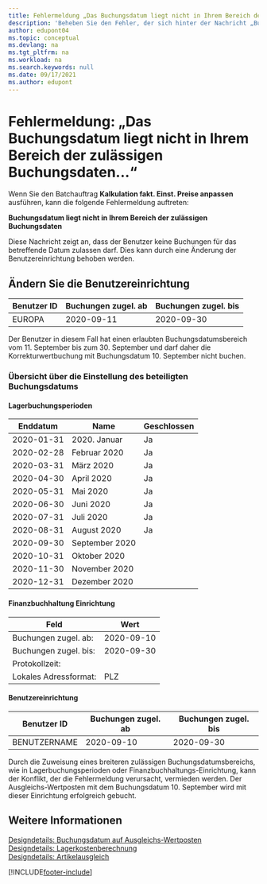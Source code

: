 ```yaml
---
title: Fehlermeldung „Das Buchungsdatum liegt nicht in Ihrem Bereich der zulässigen Buchungsdaten“
description: 'Beheben Sie den Fehler, der sich hinter der Nachricht „Buchungsdatum liegt nicht in Ihrem Bereich der zulässigen Buchungsdaten“ verbirgt, wenn Sie den Batchauftrag Anlagenbuchungen zugel. bis Einst. Preise ausführen.'
author: edupont04
ms.topic: conceptual
ms.devlang: na
ms.tgt_pltfrm: na
ms.workload: na
ms.search.keywords: null
ms.date: 09/17/2021
ms.author: edupont
---
```


# <a name="error-message-posting-date-is-not-within-your-range-of-allowed-posting-dates"></a><a name="error-message-posting-date-is-not-within-your-range-of-allowed-posting-dates"></a>Fehlermeldung: „Das Buchungsdatum liegt nicht in Ihrem Bereich der zulässigen Buchungsdaten...“

Wenn Sie den Batchauftrag **Kalkulation fakt. Einst. Preise anpassen** ausführen, kann die folgende Fehlermeldung auftreten:

**Buchungsdatum liegt nicht in Ihrem Bereich der zulässigen Buchungsdaten**

Diese Nachricht zeigt an, dass der Benutzer keine Buchungen für das betreffende Datum zulassen darf. Dies kann durch eine Änderung der Benutzereinrichtung behoben werden.

## <a name="change-the-user-setup"></a><a name="change-the-user-setup"></a>Ändern Sie die Benutzereinrichtung

|Benutzer ID  |Buchungen zugel. ab  | Buchungen zugel. bis  |
|---------|---------|--------|
|EUROPA  |  2020-09-11      |2020-09-30      |

Der Benutzer in diesem Fall hat einen erlaubten Buchungsdatumsbereich vom 11. September bis zum 30. September und darf daher die Korrekturwertbuchung mit Buchungsdatum 10. September nicht buchen.  

### <a name="overview-of-involved-posting-date-setup"></a><a name="overview-of-involved-posting-date-setup"></a>Übersicht über die Einstellung des beteiligten Buchungsdatums

#### <a name="inventory-periods"></a><a name="inventory-periods"></a>Lagerbuchungsperioden

|Enddatum  |Name  |Geschlossen  |
|---------|---------|---------|
|2020-01-31     |2020. Januar      |  Ja    |
|2020-02-28     |Februar 2020     |  Ja    |
|2020-03-31     |März 2020        |  Ja    |
|2020-04-30     |April 2020        |  Ja    |
|2020-05-31     |Mai   2020        |  Ja    |
|2020-06-30     |Juni   2020       |  Ja    |
|2020-07-31     |Juli  2020        |   Ja   |
|2020-08-31     |August 2020     |   Ja   |
|2020-09-30     |September 2020  |         |
|2020-10-31     |Oktober 2020    |         |
|2020-11-30     |November 2020   |         |
|2020-12-31     |Dezember   2020   |         |  

#### <a name="general-ledger-setup"></a><a name="general-ledger-setup"></a>Finanzbuchhaltung Einrichtung

|Feld|Wert|
|---------|---------|
|Buchungen zugel. ab:  |  2020-09-10      |
|Buchungen zugel. bis:    |  2020-09-30      |
|Protokollzeit:       |         |
|Lokales Adressformat:|   PLZ      |  

#### <a name="user-setup"></a><a name="user-setup"></a>Benutzereinrichtung

|Benutzer ID  |Buchungen zugel. ab  | Buchungen zugel. bis  |
|---------|---------|--------|
|BENUTZERNAME |  2020-09-10      |2020-09-30      |

Durch die Zuweisung eines breiteren zulässigen Buchungsdatumsbereichs, wie in Lagerbuchungsperioden oder Finanzbuchhaltungs-Einrichtung, kann der Konflikt, der die Fehlermeldung verursacht, vermieden werden. Der Ausgleichs-Wertposten mit dem Buchungsdatum 10. September wird mit dieser Einrichtung erfolgreich gebucht.
  
## <a name="see-also"></a><a name="see-also"></a>Weitere Informationen

[Designdetails: Buchungsdatum auf Ausgleichs-Wertposten](design-details-inventory-adjustment-value-entry-posting-date.md)  
[Designdetails: Lagerkostenberechnung](design-details-inventory-costing.md)  
[Designdetails: Artikelausgleich](design-details-item-application.md)  

[!INCLUDE[footer-include](includes/footer-banner.md)]

